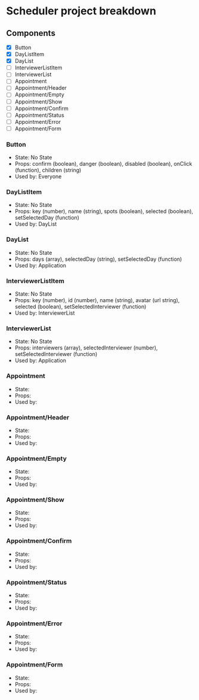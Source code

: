 # Scheduler project breakdown

## Components

- [x] Button
- [x] DayListItem
- [x] DayList
- [ ] InterviewerListItem
- [ ] InterviewerList
- [ ] Appointment
- [ ] Appointment/Header
- [ ] Appointment/Empty
- [ ] Appointment/Show
- [ ] Appointment/Confirm
- [ ] Appointment/Status
- [ ] Appointment/Error
- [ ] Appointment/Form

### Button

- State: No State
- Props: confirm (boolean), danger (boolean), disabled (boolean), onClick (function), children (string)
- Used by: Everyone

### DayListItem

- State: No State
- Props: key (number), name (string), spots (boolean), selected (boolean), setSelectedDay (function)
- Used by: DayList

### DayList

- State: No State
- Props: days (array), selectedDay (string), setSelectedDay (function)
- Used by: Application

### InterviewerListItem

- State: No State
- Props: key (number), id (number), name (string), avatar (url string), selected (boolean), setSelectedInterviewer (function)
- Used by: InterviewerList

### InterviewerList

- State: No State
- Props: interviewers (array), selectedInterviewer (number), setSelectedInterviewer (function)
- Used by: Application

### Appointment

- State:
- Props:
- Used by:

### Appointment/Header

- State:
- Props:
- Used by:

### Appointment/Empty

- State:
- Props:
- Used by:

### Appointment/Show

- State:
- Props:
- Used by:

### Appointment/Confirm

- State:
- Props:
- Used by:

### Appointment/Status

- State:
- Props:
- Used by:

### Appointment/Error

- State:
- Props:
- Used by:

### Appointment/Form

- State:
- Props:
- Used by: